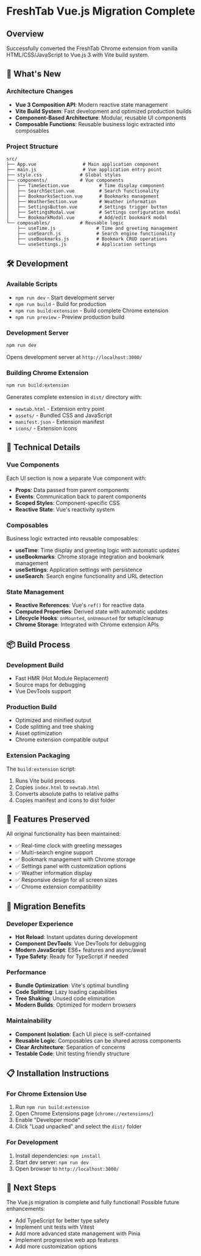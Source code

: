 # FreshTab Vue.js Migration Complete

## Overview
Successfully converted the FreshTab Chrome extension from vanilla HTML/CSS/JavaScript to Vue.js 3 with Vite build system.

## 🚀 What's New

### Architecture Changes
- **Vue 3 Composition API**: Modern reactive state management
- **Vite Build System**: Fast development and optimized production builds  
- **Component-Based Architecture**: Modular, reusable UI components
- **Composable Functions**: Reusable business logic extracted into composables

### Project Structure
```
src/
├── App.vue                 # Main application component
├── main.js                 # Vue application entry point
├── style.css              # Global styles
├── components/            # Vue components
│   ├── TimeSection.vue           # Time display component
│   ├── SearchSection.vue         # Search functionality
│   ├── BookmarksSection.vue      # Bookmarks management
│   ├── WeatherSection.vue        # Weather information
│   ├── SettingsButton.vue        # Settings trigger button
│   ├── SettingsModal.vue         # Settings configuration modal
│   └── BookmarkModal.vue         # Add/edit bookmark modal
└── composables/           # Reusable logic
    ├── useTime.js               # Time and greeting management
    ├── useSearch.js             # Search engine functionality
    ├── useBookmarks.js          # Bookmark CRUD operations
    └── useSettings.js           # Application settings
```

## 🛠️ Development

### Available Scripts
- `npm run dev` - Start development server
- `npm run build` - Build for production
- `npm run build:extension` - Build complete Chrome extension
- `npm run preview` - Preview production build

### Development Server
```bash
npm run dev
```
Opens development server at `http://localhost:3000/`

### Building Chrome Extension
```bash
npm run build:extension
```
Generates complete extension in `dist/` directory with:
- `newtab.html` - Extension entry point
- `assets/` - Bundled CSS and JavaScript
- `manifest.json` - Extension manifest
- `icons/` - Extension icons

## 🔧 Technical Details

### Vue Components
Each UI section is now a separate Vue component with:
- **Props**: Data passed from parent components
- **Events**: Communication back to parent components
- **Scoped Styles**: Component-specific CSS
- **Reactive State**: Vue's reactivity system

### Composables
Business logic extracted into reusable composables:
- **useTime**: Time display and greeting logic with automatic updates
- **useBookmarks**: Chrome storage integration and bookmark management
- **useSettings**: Application settings with persistence
- **useSearch**: Search engine functionality and URL detection

### State Management
- **Reactive References**: Vue's `ref()` for reactive data
- **Computed Properties**: Derived state with automatic updates
- **Lifecycle Hooks**: `onMounted`, `onUnmounted` for setup/cleanup
- **Chrome Storage**: Integrated with Chrome extension APIs

## 📦 Build Process

### Development Build
- Fast HMR (Hot Module Replacement)
- Source maps for debugging
- Vue DevTools support

### Production Build
- Optimized and minified output
- Code splitting and tree shaking
- Asset optimization
- Chrome extension compatible output

### Extension Packaging
The `build:extension` script:
1. Runs Vite build process
2. Copies `index.html` to `newtab.html`
3. Converts absolute paths to relative paths
4. Copies manifest and icons to dist folder

## 🎨 Features Preserved

All original functionality has been maintained:
- ✅ Real-time clock with greeting messages
- ✅ Multi-search engine support
- ✅ Bookmark management with Chrome storage
- ✅ Settings panel with customization options
- ✅ Weather information display
- ✅ Responsive design for all screen sizes
- ✅ Chrome extension compatibility

## 🔄 Migration Benefits

### Developer Experience
- **Hot Reload**: Instant updates during development
- **Component DevTools**: Vue DevTools for debugging
- **Modern JavaScript**: ES6+ features and async/await
- **Type Safety**: Ready for TypeScript if needed

### Performance
- **Bundle Optimization**: Vite's optimal bundling
- **Code Splitting**: Lazy loading capabilities
- **Tree Shaking**: Unused code elimination
- **Modern Builds**: Optimized for modern browsers

### Maintainability
- **Component Isolation**: Each UI piece is self-contained
- **Reusable Logic**: Composables can be shared across components
- **Clear Architecture**: Separation of concerns
- **Testable Code**: Unit testing friendly structure

## 📋 Installation Instructions

### For Chrome Extension Use
1. Run `npm run build:extension`
2. Open Chrome Extensions page (`chrome://extensions/`)
3. Enable "Developer mode"
4. Click "Load unpacked" and select the `dist/` folder

### For Development
1. Install dependencies: `npm install`
2. Start dev server: `npm run dev`
3. Open browser to `http://localhost:3000/`

## 🚀 Next Steps

The Vue.js migration is complete and fully functional! Possible future enhancements:
- Add TypeScript for better type safety
- Implement unit tests with Vitest
- Add more advanced state management with Pinia
- Implement progressive web app features
- Add more customization options
